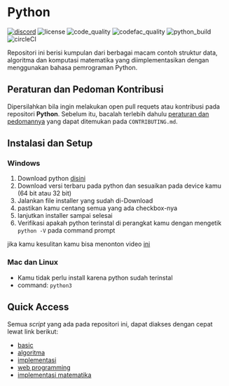 # Python

[![discord](https://img.shields.io/discord/722002048643497994?logo=discord&logoColor=white&style=for-the-badge)](http://discord.gg/S4rrXQU)
![license](https://img.shields.io/github/license/bellshade/Python?style=for-the-badge)
![code_quality](https://img.shields.io/lgtm/grade/python/github/bellshade/PythonAlgorithm?label=Code%20Quality&style=for-the-badge)
![codefac_quality](https://img.shields.io/codefactor/grade/github/bellshade/Python/main?label=code%20factor&style=for-the-badge)
![python_build](https://img.shields.io/github/workflow/status/bellshade/Python/python%20testing?label=python%20testing&style=for-the-badge)
![circleCI](https://img.shields.io/circleci/build/github/bellshade/Python/main?label=Circle%20CI&style=for-the-badge)

Repositori ini berisi kumpulan dari berbagai macam contoh struktur data, algoritma dan komputasi matematika yang diimplementasikan dengan menggunakan bahasa pemrograman Python.

## Peraturan dan Pedoman Kontribusi
Dipersilahkan bila ingin melakukan open pull requets atau kontribusi pada repositori **Python**. Sebelum itu, bacalah terlebih dahulu [peraturan dan pedomannya](CONTRIBUTING.md) yang dapat ditemukan pada ``CONTRIBUTING.md``.

## Instalasi dan Setup

### Windows

1. Download python [disini](https://www.python.org/downloads/windows/)
2. Download versi terbaru pada python dan sesuaikan pada device kamu (64 bit atau 32 bit)
3. Jalankan file installer yang sudah di-Download
4. pastikan kamu centang semua yang ada checkbox-nya
5. lanjutkan installer sampai selesai
6. Verifikasi apakah python terinstal di perangkat kamu dengan mengetik `python -V` pada command prompt

jika kamu kesulitan kamu bisa menonton video [ini](https://youtu.be/OSmaWPSgvTQ)

### Mac dan Linux
- Kamu tidak perlu install karena python sudah terinstal
- command: `python3`


## Quick Access
Semua *script* yang ada pada repositori ini, dapat diakses dengan cepat lewat link berikut:
- [basic](Basic/README.md)
- [algoritma](algorithm)
- [implementasi](implementation)
- [web programming](web_programming)
- [implementasi matematika](math)
